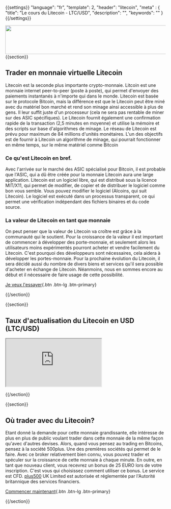 {{settings}}
  "language": "fr",
  "template": 2,
  "header": "litecoin",
  "meta" : {
    "title": "Le cours du Litecoin - LTC/USD",
    "description": "",
    "keywords": ""
  }
{{/settings}}

<a href="http://serv.markets.com/promoRedirect?key=ej0xNDIzNzk2MyZsPTE0MjM2NzczJnA9MTAxNjA%3D"  target="_blank">
 <img src="http://serv.markets.com/promoLoadDisplay?key=ej0xNDIzNzk2MyZsPTE0MjM2NzczJnA9MTAxNjA%3D" width="728" height="90"/>
</a>
{{section}}

## Trader en monnaie virtuelle Litecoin

Litecoin est la seconde plus importante crypto-monnaie. Litcoin est une monnaie internet peer-to-peer (poste à poste), qui permet d'envoyer des paiements instantanés à n'importe qui dans le monde. Litecoin est basée sur le protocole Bitcoin, mais la différence est que le Litecoin peut être miné avec du matériel bon marché et rend son minage ainsi accessible à plus de gens. Il leur suffit juste d'un processeur (cela ne sera pas rentable de miner sur des ASIC spécifiques). Le Litecoin fournit également une confirmation rapide de la transaction (2,5 minutes en moyenne) et utilise la mémoire et des scripts sur base d'algorithmes de minage. Le réseau de Litecoin est prévu pour maximum de 84 millions d'unités monétaires. L'un des objectifs est de fournir à Litecoin un algorithme de minage, qui pourrait fonctionner en même temps, sur le même matériel comme Bitcoin

### Ce qu'est Litecoin en bref.

Avec l'arrivée sur le marché des ASIC spécialisé pour Bitcoin, il est probable que l'ASIC, qui a dû être créée pour la monnaie Litecoin aura une large application. Litecoin est un logiciel libre, qui est distribué sous la licence MIT/X11, qui permet de modifier, de copier et de distribuer le logiciel comme bon vous semble. Vous pouvez modifier le logiciel (Alcoins, qui suit Litecoin). Le logiciel est exécuté dans un processus transparent, ce qui permet une vérification indépendant des fichiers binaires et du code source.

### La valeur de Litecoin en tant que monnaie

On peut penser que la valeur de Litecoin va croître est grâce à la communauté qui le soutient. Pour la croissance de la valeur il est important de commencer à développer des porte-monnaie, et seulement alors les utilisateurs moins expérimentés pourront acheter et vendre facilement du Litecoin. C'est pourquoi des développeurs sont nécessaires, cela aidera à développer les portes-monnaie. Pour la prochaine évolution du Litecoin, il sera décidé aussi du nombre de divers biens et services qu'il sera possible d'acheter en échange de Litecoin. Néanmoins, nous en sommes encore au début et il nécessaire de faire usage de cette possibilité.

[Je veux l'essayer](http://www.plus500.com/en/StartTrading.aspx?id=66349&pl=2){.btn .btn-lg .btn-primary}

{{/section}}

{{section}}

## Taux d'actualisation du Litecoin en USD (LTC/USD)

<div class="container kurz">
<a href="http://www.plus500.com/fr/StartTrading.aspx?id=66349&tags=Bitcoin&pl=2"></a>
<a href="http://www.plus500.com/fr/StartTrading.aspx?id=66349&tags=Bitcoin&pl=2"></a>
<iframe src="http://marketools.plus500.com/Widgets/InstrumentChartContainer?hl=fr&cty=FR&id=66349&tags=widg+chart+litecoin&pl=2&instSymb=LTCUSD"></iframe>
</div>

{{/section}}

{{section}}

## Où trader avec du Litecoin?

Etant donné la demande pour cette monnaie grandissante, elle intéresse de plus en plus de public voulant trader dans cette monnaie de la même façon qu'avec d'autres devises. Alors, quand vous pensez au trading en Bitcoins, pensez à la société 500plus. Une des premières sociétés qui permet de le faire. Avec ce broker relativement bien connu, vous pouvez trader et spéculer sur la croissance de cette monnaie à chaque minute. En outre, en tant que nouveau client, vous recevrez un bonus de 25 EURO lors de votre inscription. C'est vous qui choisissez comment utiliser ce bonus. Le service est CFD. [plus500](http://www.forexsrovnavac.cz/fr/plus500) UK Limited est autorisée et réglementée par l'Autorité britannique des services financiers.

[Commencer maintenant](http://www.plus500.com/cs/StartTrading.aspx?id=66349&pl=2){.btn .btn-lg .btn-primary}

{{/section}}